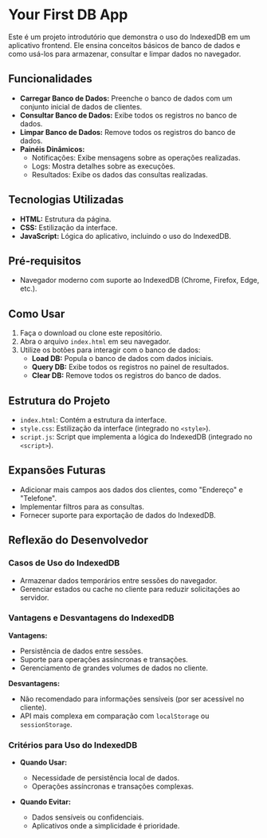 # Your First DB App

Este é um projeto introdutório que demonstra o uso do IndexedDB em um aplicativo frontend. Ele ensina conceitos básicos de banco de dados e como usá-los para armazenar, consultar e limpar dados no navegador.

## Funcionalidades

- **Carregar Banco de Dados:** Preenche o banco de dados com um conjunto inicial de dados de clientes.
- **Consultar Banco de Dados:** Exibe todos os registros no banco de dados.
- **Limpar Banco de Dados:** Remove todos os registros do banco de dados.
- **Painéis Dinâmicos:**
  - Notificações: Exibe mensagens sobre as operações realizadas.
  - Logs: Mostra detalhes sobre as execuções.
  - Resultados: Exibe os dados das consultas realizadas.

## Tecnologias Utilizadas

- **HTML:** Estrutura da página.
- **CSS:** Estilização da interface.
- **JavaScript:** Lógica do aplicativo, incluindo o uso do IndexedDB.

## Pré-requisitos

- Navegador moderno com suporte ao IndexedDB (Chrome, Firefox, Edge, etc.).

## Como Usar

1. Faça o download ou clone este repositório.
2. Abra o arquivo `index.html` em seu navegador.
3. Utilize os botões para interagir com o banco de dados:
   - **Load DB:** Popula o banco de dados com dados iniciais.
   - **Query DB:** Exibe todos os registros no painel de resultados.
   - **Clear DB:** Remove todos os registros do banco de dados.

## Estrutura do Projeto

- `index.html`: Contém a estrutura da interface.
- `style.css`: Estilização da interface (integrado no `<style>`).
- `script.js`: Script que implementa a lógica do IndexedDB (integrado no `<script>`).

## Expansões Futuras

- Adicionar mais campos aos dados dos clientes, como "Endereço" e "Telefone".
- Implementar filtros para as consultas.
- Fornecer suporte para exportação de dados do IndexedDB.

## Reflexão do Desenvolvedor

### Casos de Uso do IndexedDB
- Armazenar dados temporários entre sessões do navegador.
- Gerenciar estados ou cache no cliente para reduzir solicitações ao servidor.

### Vantagens e Desvantagens do IndexedDB
**Vantagens:**
- Persistência de dados entre sessões.
- Suporte para operações assíncronas e transações.
- Gerenciamento de grandes volumes de dados no cliente.

**Desvantagens:**
- Não recomendado para informações sensíveis (por ser acessível no cliente).
- API mais complexa em comparação com `localStorage` ou `sessionStorage`.

### Critérios para Uso do IndexedDB
- **Quando Usar:**
  - Necessidade de persistência local de dados.
  - Operações assíncronas e transações complexas.

- **Quando Evitar:**
  - Dados sensíveis ou confidenciais.
  - Aplicativos onde a simplicidade é prioridade.

